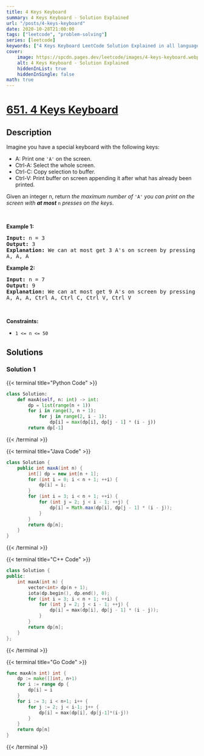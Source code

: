 ```yaml
---
title: 4 Keys Keyboard
summary: 4 Keys Keyboard - Solution Explained
url: "/posts/4-keys-keyboard"
date: 2020-10-28T21:00:00
tags: ["leetcode", "problem-solving"]
series: [leetcode]
keywords: ["4 Keys Keyboard LeetCode Solution Explained in all languages", "651", "leetcode question 651", "4 Keys Keyboard", "LeetCode", "leetcode solution in Python3 C++ Java Go PHP Ruby Swift TypeScript Rust C# JavaScript C", "GeeksforGeeks", "InterviewBit", "Coding Ninjas", "HackerRank", "HackerEarth", "CodeChef", "TopCoder", "AlgoExpert", "freeCodeCamp", "Codeforces", "GitHub", "AtCoder", "Samir Paul"]
cover:
    image: https://spcdn.pages.dev/leetcode/images/4-keys-keyboard.webp
    alt: 4 Keys Keyboard - Solution Explained
    hiddenInList: true
    hiddenInSingle: false
math: true
---
```



# [651. 4 Keys Keyboard](https://leetcode.com/problems/4-keys-keyboard)


## Description

<p>Imagine you have a special keyboard with the following keys:</p>

<ul>
	<li>A: Print one <code>&#39;A&#39;</code> on the screen.</li>
	<li>Ctrl-A: Select the whole screen.</li>
	<li>Ctrl-C: Copy selection to buffer.</li>
	<li>Ctrl-V: Print buffer on screen appending it after what has already been printed.</li>
</ul>

<p>Given an integer n, return <em>the maximum number of </em><code>&#39;A&#39;</code><em> you can print on the screen with <strong>at most</strong> </em><code>n</code><em> presses on the keys</em>.</p>

<p>&nbsp;</p>
<p><strong class="example">Example 1:</strong></p>

<pre>
<strong>Input:</strong> n = 3
<strong>Output:</strong> 3
<strong>Explanation:</strong> We can at most get 3 A&#39;s on screen by pressing the following key sequence:
A, A, A
</pre>

<p><strong class="example">Example 2:</strong></p>

<pre>
<strong>Input:</strong> n = 7
<strong>Output:</strong> 9
<strong>Explanation:</strong> We can at most get 9 A&#39;s on screen by pressing following key sequence:
A, A, A, Ctrl A, Ctrl C, Ctrl V, Ctrl V
</pre>

<p>&nbsp;</p>
<p><strong>Constraints:</strong></p>

<ul>
	<li><code>1 &lt;= n &lt;= 50</code></li>
</ul>

## Solutions

### Solution 1

<!-- tabs:start -->

{{< terminal title="Python Code" >}}
```python
class Solution:
    def maxA(self, n: int) -> int:
        dp = list(range(n + 1))
        for i in range(3, n + 1):
            for j in range(2, i - 1):
                dp[i] = max(dp[i], dp[j - 1] * (i - j))
        return dp[-1]
```
{{< /terminal >}}

{{< terminal title="Java Code" >}}
```java
class Solution {
    public int maxA(int n) {
        int[] dp = new int[n + 1];
        for (int i = 0; i < n + 1; ++i) {
            dp[i] = i;
        }
        for (int i = 3; i < n + 1; ++i) {
            for (int j = 2; j < i - 1; ++j) {
                dp[i] = Math.max(dp[i], dp[j - 1] * (i - j));
            }
        }
        return dp[n];
    }
}
```
{{< /terminal >}}

{{< terminal title="C++ Code" >}}
```cpp
class Solution {
public:
    int maxA(int n) {
        vector<int> dp(n + 1);
        iota(dp.begin(), dp.end(), 0);
        for (int i = 3; i < n + 1; ++i) {
            for (int j = 2; j < i - 1; ++j) {
                dp[i] = max(dp[i], dp[j - 1] * (i - j));
            }
        }
        return dp[n];
    }
};
```
{{< /terminal >}}

{{< terminal title="Go Code" >}}
```go
func maxA(n int) int {
	dp := make([]int, n+1)
	for i := range dp {
		dp[i] = i
	}
	for i := 3; i < n+1; i++ {
		for j := 2; j < i-1; j++ {
			dp[i] = max(dp[i], dp[j-1]*(i-j))
		}
	}
	return dp[n]
}
```
{{< /terminal >}}

<!-- tabs:end -->

<!-- end -->
